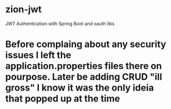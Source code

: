 # zion-jwt
JWT Authentication with Spring Boot and oauth libs 


# Before complaing about any security issues I left the application.properties files there on pourpose. Later be adding CRUD "ill gross" I know it was the only ideia that popped up at the time
